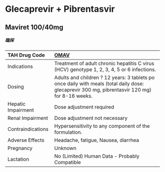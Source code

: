 # Glecaprevir + Pibrentasvir

## Maviret 100/40mg

##### 臨採

| TAH Drug Code      | [OMAV](https://www.tahsda.org.tw/drugs/hissearch.php?drug_code=OMAV)                                                                           |
|:-------------------|:-----------------------------------------------------------------------------------------------------------------------------------------------|
| Indications        | Treatment of adult chronic hepatitis C virus (HCV) genotype 1, 2, 3, 4, 5 or 6 infections.                                                     |
| Dosing             | Adults and children ? 12 years: 3 tablets po once daily with meals (total daily dose: glecaprevir 300 mg, pibrentasvir 120 mg) for 8-16 weeks. |
| Hepatic Impairment | Dose adjustment required                                                                                                                       |
| Renal Impairment   | Dose adjustment not necessary                                                                                                                  |
| Contraindications  | Hypersensitivity to any component of the formulation.                                                                                          |
| Adverse Effects    | Headache, fatigue, Nausea, diarrhea                                                                                                            |
| Pregnancy          | Unknown                                                                                                                                        |
| Lactation          | No (Limited) Human Data - Probably Compatible                                                                                                  |

